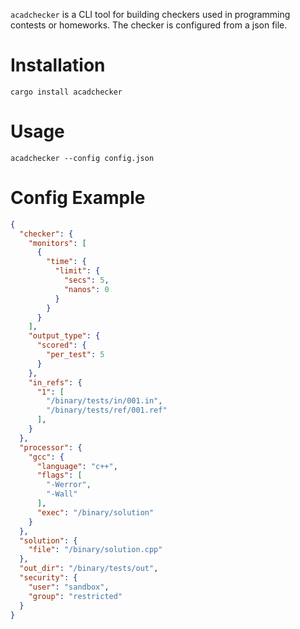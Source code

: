  `acadchecker` is a CLI tool for building checkers used in programming contests or homeworks.
 The checker is configured from a json file.
 
 # Installation
 
 ```shell
 cargo install acadchecker
 ```
 
 # Usage
 
 ```shell
 acadchecker --config config.json
 ```
 
 # __Config Example__
 ```json
 {
   "checker": {
     "monitors": [
       {
         "time": {
           "limit": {
             "secs": 5,
             "nanos": 0
           }
         }
       }
     ],
     "output_type": {
       "scored": {
         "per_test": 5
       }
     },
     "in_refs": {
       "1": [
         "/binary/tests/in/001.in",
         "/binary/tests/ref/001.ref"
       ],
     }
   },
   "processor": {
     "gcc": {
       "language": "c++",
       "flags": [
         "-Werror",
         "-Wall"
       ],
       "exec": "/binary/solution"
     }
   },
   "solution": {
     "file": "/binary/solution.cpp"
   },
   "out_dir": "/binary/tests/out",
   "security": {
     "user": "sandbox",
     "group": "restricted"
   }
 }
 
 ```
 
 